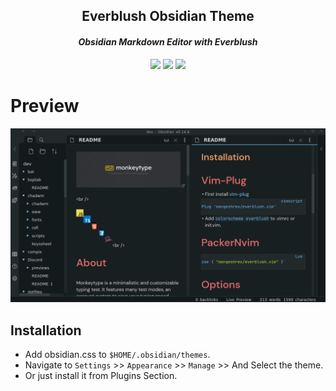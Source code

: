 <h2 align="center">Everblush Obsidian Theme</h2>

<p>
<h4 align="center"> <i>Obsidian Markdown Editor with Everblush</i> </h4>
</p> 

<p align="center"> 
 <img src="https://img.shields.io/github/stars/Everblush/Obsidian?color=e5c76b&labelColor=22292b&style=for-the-badge">
<img src="https://img.shields.io/static/v1?label=license&message=MIT&color=8ccf7e&labelColor=22292b&style=for-the-badge">
<img src="https://img.shields.io/github/forks/Mangeshrex/uwu.vim?color=e74c4c&labelColor=1b2224&style=for-the-badge">
</p>

# Preview 
<p align="center"> 
<img src="preview.png" alt="Obsidian"> 
</p>

## Installation
- Add obsidian.css to ```$HOME/.obsidian/themes```.
- Navigate to `Settings` >> `Appearance` >> `Manage` >> And Select the theme. 
- Or just install it from Plugins Section.
